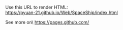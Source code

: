Use this URL to render HTML:\
https://pyuan-21.github.io/Web/SpaceShip/index.html

See more on\ https://pages.github.com/

